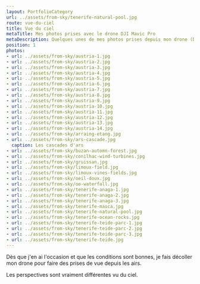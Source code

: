 ```yaml
---
layout: PortfolioCategory
url: ../assets/from-sky/tenerife-natural-pool.jpg
route: vue-du-ciel
title: Vue du ciel
metaTitle: Mes photos prises avec le drone DJI Mavic Pro
metaDescription: Quelques unes de mes photos prises depuis mon drone (DJI Mavic Pro)
position: 1
photos:
- url: ../assets/from-sky/austria-1.jpg
- url: ../assets/from-sky/austria-2.jpg
- url: ../assets/from-sky/austria-3.jpg
- url: ../assets/from-sky/austria-4.jpg
- url: ../assets/from-sky/austria-5.jpg
- url: ../assets/from-sky/austria-6.jpg
- url: ../assets/from-sky/austria-7.jpg
- url: ../assets/from-sky/austria-8.jpg
- url: ../assets/from-sky/austria-9.jpg
- url: ../assets/from-sky/austria-10.jpg
- url: ../assets/from-sky/austria-11.jpg
- url: ../assets/from-sky/austria-12.jpg
- url: ../assets/from-sky/austria-13.jpg
- url: ../assets/from-sky/austria-14.jpg
- url: ../assets/from-sky/arraing-etang.jpg
- url: ../assets/from-sky/ars-cascade.jpg
  caption: Les cascades d'ars
- url: ../assets/from-sky/buzan-automn-forest.jpg
- url: ../assets/from-sky/conilhac-wind-turbines.jpg
- url: ../assets/from-sky/gruissan.jpg
- url: ../assets/from-sky/limoux-field.jpg
- url: ../assets/from-sky/limoux-vines-fields.jpg
- url: ../assets/from-sky/oeil-doux.jpg
- url: ../assets/from-sky/oo-waterfall.jpg
- url: ../assets/from-sky/tenerife-anaga-1.jpg
- url: ../assets/from-sky/tenerife-anaga-2.jpg
- url: ../assets/from-sky/tenerife-anaga-3.jpg
- url: ../assets/from-sky/tenerife-masca.jpg
- url: ../assets/from-sky/tenerife-natural-pool.jpg
- url: ../assets/from-sky/tenerife-ocean-rocks.jpg
- url: ../assets/from-sky/tenerife-teide-parc-1.jpg
- url: ../assets/from-sky/tenerife-teide-parc-2.jpg
- url: ../assets/from-sky/tenerife-teide-parc-3.jpg
- url: ../assets/from-sky/tenerife-teide.jpg
---
```


Dès que j'en ai l'occasion et que les conditions sont bonnes, je fais décoller mon drone pour faire des prises de vue depuis les airs.

Les perspectives sont vraiment différentes vu du ciel.
